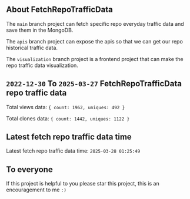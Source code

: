 ## About FetchRepoTrafficData

The `main` branch project can fetch specific repo everyday traffic data and save them in the MongoDB.

The `apis` branch project can expose the apis so that we can get our repo historical traffic data.

The `visualization` branch project is a frontend project that can make the repo traffic data visualization.

## `2022-12-30` To `2025-03-27` FetchRepoTrafficData repo traffic data

Total views data: `{ count: 1962, uniques: 492 }`

Total clones data: `{ count: 1442, uniques: 1122 }`

## Latest fetch repo traffic data time

Latest fetch repo traffic data time: `2025-03-28 01:25:49`

## To everyone

If this project is helpful to you please star this project, this is an encouragement to me `:)`



